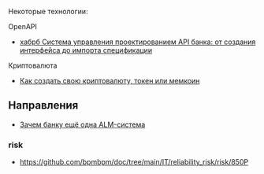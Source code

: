 Некоторые технологии:  

OpenAPI
- [хабрб Система управления проектированием API банка: от создания интерфейса до импорта спецификации](https://habr.com/ru/companies/ibs/articles/889832/)

Криптовалюта
- [Как создать свою криптовалюту, токен или мемкоин](https://habr.com/ru/articles/890370/)

## Направления
- [Зачем банку ещё одна ALM-система](https://habr.com/ru/companies/vtb/articles/919270/)

### risk
- https://github.com/bpmbpm/doc/tree/main/IT/reliability_risk/risk/850P
